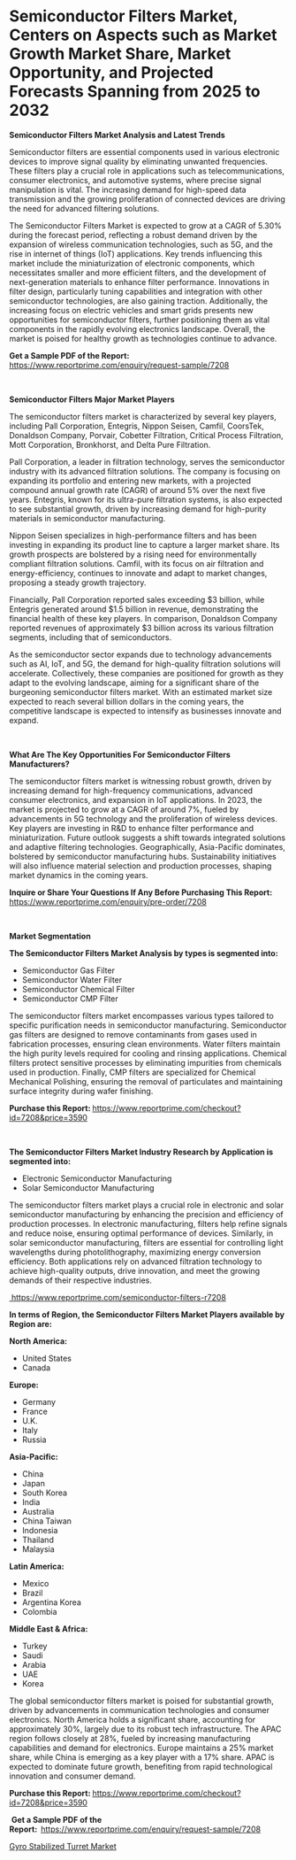 <p><h1>Semiconductor Filters Market, Centers on Aspects such as Market Growth Market Share, Market Opportunity, and Projected Forecasts Spanning from 2025 to 2032</h1></p><p><strong>Semiconductor Filters Market Analysis and Latest Trends</strong></p>
<p><p>Semiconductor filters are essential components used in various electronic devices to improve signal quality by eliminating unwanted frequencies. These filters play a crucial role in applications such as telecommunications, consumer electronics, and automotive systems, where precise signal manipulation is vital. The increasing demand for high-speed data transmission and the growing proliferation of connected devices are driving the need for advanced filtering solutions.</p><p>The Semiconductor Filters Market is expected to grow at a CAGR of 5.30% during the forecast period, reflecting a robust demand driven by the expansion of wireless communication technologies, such as 5G, and the rise in internet of things (IoT) applications. Key trends influencing this market include the miniaturization of electronic components, which necessitates smaller and more efficient filters, and the development of next-generation materials to enhance filter performance. Innovations in filter design, particularly tuning capabilities and integration with other semiconductor technologies, are also gaining traction. Additionally, the increasing focus on electric vehicles and smart grids presents new opportunities for semiconductor filters, further positioning them as vital components in the rapidly evolving electronics landscape. Overall, the market is poised for healthy growth as technologies continue to advance.</p></p>
<p><strong>Get a Sample PDF of the Report:&nbsp;</strong> <a href="https://www.reportprime.com/enquiry/request-sample/7208?utm_campaign=3137&utm_medium=2&utm_source=Github&utm_content=ia&utm_term=30032025&utm_id=semiconductor-filters">https://www.reportprime.com/enquiry/request-sample/7208</a></p>
<p>&nbsp;</p>
<p><strong>Semiconductor Filters Major Market Players</strong></p>
<p><p>The semiconductor filters market is characterized by several key players, including Pall Corporation, Entegris, Nippon Seisen, Camfil, CoorsTek, Donaldson Company, Porvair, Cobetter Filtration, Critical Process Filtration, Mott Corporation, Bronkhorst, and Delta Pure Filtration.</p><p>Pall Corporation, a leader in filtration technology, serves the semiconductor industry with its advanced filtration solutions. The company is focusing on expanding its portfolio and entering new markets, with a projected compound annual growth rate (CAGR) of around 5% over the next five years. Entegris, known for its ultra-pure filtration systems, is also expected to see substantial growth, driven by increasing demand for high-purity materials in semiconductor manufacturing.</p><p>Nippon Seisen specializes in high-performance filters and has been investing in expanding its product line to capture a larger market share. Its growth prospects are bolstered by a rising need for environmentally compliant filtration solutions. Camfil, with its focus on air filtration and energy-efficiency, continues to innovate and adapt to market changes, proposing a steady growth trajectory.</p><p>Financially, Pall Corporation reported sales exceeding $3 billion, while Entegris generated around $1.5 billion in revenue, demonstrating the financial health of these key players. In comparison, Donaldson Company reported revenues of approximately $3 billion across its various filtration segments, including that of semiconductors.</p><p>As the semiconductor sector expands due to technology advancements such as AI, IoT, and 5G, the demand for high-quality filtration solutions will accelerate. Collectively, these companies are positioned for growth as they adapt to the evolving landscape, aiming for a significant share of the burgeoning semiconductor filters market. With an estimated market size expected to reach several billion dollars in the coming years, the competitive landscape is expected to intensify as businesses innovate and expand.</p></p>
<p>&nbsp;</p>
<p><strong>What Are The Key Opportunities For Semiconductor Filters Manufacturers?</strong></p>
<p><p>The semiconductor filters market is witnessing robust growth, driven by increasing demand for high-frequency communications, advanced consumer electronics, and expansion in IoT applications. In 2023, the market is projected to grow at a CAGR of around 7%, fueled by advancements in 5G technology and the proliferation of wireless devices. Key players are investing in R&D to enhance filter performance and miniaturization. Future outlook suggests a shift towards integrated solutions and adaptive filtering technologies. Geographically, Asia-Pacific dominates, bolstered by semiconductor manufacturing hubs. Sustainability initiatives will also influence material selection and production processes, shaping market dynamics in the coming years.</p></p>
<p><strong>Inquire or Share Your Questions If Any Before Purchasing This Report:</strong> <a href="https://www.reportprime.com/enquiry/pre-order/7208?utm_campaign=3137&utm_medium=2&utm_source=Github&utm_content=ia&utm_term=30032025&utm_id=semiconductor-filters">https://www.reportprime.com/enquiry/pre-order/7208</a></p>
<p>&nbsp;</p>
<p><strong>Market Segmentation</strong></p>
<p><strong>The Semiconductor Filters Market Analysis by types is segmented into:</strong></p>
<p><ul><li>Semiconductor Gas Filter</li><li>Semiconductor Water Filter</li><li>Semiconductor Chemical Filter</li><li>Semiconductor CMP Filter</li></ul></p>
<p><p>The semiconductor filters market encompasses various types tailored to specific purification needs in semiconductor manufacturing. Semiconductor gas filters are designed to remove contaminants from gases used in fabrication processes, ensuring clean environments. Water filters maintain the high purity levels required for cooling and rinsing applications. Chemical filters protect sensitive processes by eliminating impurities from chemicals used in production. Finally, CMP filters are specialized for Chemical Mechanical Polishing, ensuring the removal of particulates and maintaining surface integrity during wafer finishing.</p></p>
<p><strong>Purchase this Report:&nbsp;</strong><a href="https://www.reportprime.com/checkout?id=7208&price=3590&utm_campaign=3137&utm_medium=2&utm_source=Github&utm_content=ia&utm_term=30032025&utm_id=semiconductor-filters">https://www.reportprime.com/checkout?id=7208&price=3590</a></p>
<p>&nbsp;</p>
<p><strong>The Semiconductor Filters Market Industry Research by Application is segmented into:</strong></p>
<p><ul><li>Electronic Semiconductor Manufacturing</li><li>Solar Semiconductor Manufacturing</li></ul></p>
<p><p>The semiconductor filters market plays a crucial role in electronic and solar semiconductor manufacturing by enhancing the precision and efficiency of production processes. In electronic manufacturing, filters help refine signals and reduce noise, ensuring optimal performance of devices. Similarly, in solar semiconductor manufacturing, filters are essential for controlling light wavelengths during photolithography, maximizing energy conversion efficiency. Both applications rely on advanced filtration technology to achieve high-quality outputs, drive innovation, and meet the growing demands of their respective industries.</p></p>
<p><a href="https://www.reportprime.com/semiconductor-filters-r7208?utm_campaign=3137&utm_medium=2&utm_source=Github&utm_content=ia&utm_term=30032025&utm_id=semiconductor-filters">&nbsp;https://www.reportprime.com/semiconductor-filters-r7208</a></p>
<p><strong>In terms of Region, the Semiconductor Filters Market Players available by Region are:</strong></p>
<p>
    <p> <strong> North America: </strong>
        <ul>
            <li>United States</li>
            <li>Canada</li>
        </ul>
        </p> 
    <p> <strong> Europe: </strong>
        <ul>
            <li>Germany</li>
            <li>France</li>
            <li>U.K.</li>
            <li>Italy</li>
            <li>Russia</li>
        </ul>
        </p> 
    <p> <strong> Asia-Pacific: </strong>
        <ul>
            <li>China</li>
            <li>Japan</li>
            <li>South Korea</li>
            <li>India</li>
            <li>Australia</li>
            <li>China Taiwan</li>
            <li>Indonesia</li>
            <li>Thailand</li>
            <li>Malaysia</li>
        </ul>
        </p> 
    <p> <strong> Latin America: </strong>
        <ul>
            <li>Mexico</li>
            <li>Brazil</li>
            <li>Argentina Korea</li>
            <li>Colombia</li>
        </ul>
        </p> 
    <p> <strong> Middle East & Africa: </strong>
        <ul>
            <li>Turkey</li>
            <li>Saudi</li>
            <li>Arabia</li>
            <li>UAE</li>
            <li>Korea</li>
        </ul>
    </p>
    </p>
<p><p>The global semiconductor filters market is poised for substantial growth, driven by advancements in communication technologies and consumer electronics. North America holds a significant share, accounting for approximately 30%, largely due to its robust tech infrastructure. The APAC region follows closely at 28%, fueled by increasing manufacturing capabilities and demand for electronics. Europe maintains a 25% market share, while China is emerging as a key player with a 17% share. APAC is expected to dominate future growth, benefiting from rapid technological innovation and consumer demand.</p></p>
<p><strong>Purchase this Report: </strong><a href="https://www.reportprime.com/checkout?id=7208&price=3590&utm_campaign=3137&utm_medium=2&utm_source=Github&utm_content=ia&utm_term=30032025&utm_id=semiconductor-filters">https://www.reportprime.com/checkout?id=7208&price=3590</a></p>
<p>&nbsp;<strong>Get a Sample PDF of the Report:&nbsp;&nbsp;</strong><a href="https://www.reportprime.com/enquiry/request-sample/7208?utm_campaign=3137&utm_medium=2&utm_source=Github&utm_content=ia&utm_term=30032025&utm_id=semiconductor-filters">https://www.reportprime.com/enquiry/request-sample/7208</a></p>
<p><strong></strong></p>
<p><p><a href="https://github.com/ugurgyuri/Market-Research-Report-List-1/blob/main/gyro-stabilized-turret-market.md?utm_campaign=3137&utm_medium=2&utm_source=Github&utm_content=ia&utm_term=30032025&utm_id=semiconductor-filters">Gyro Stabilized Turret Market</a></p></p>